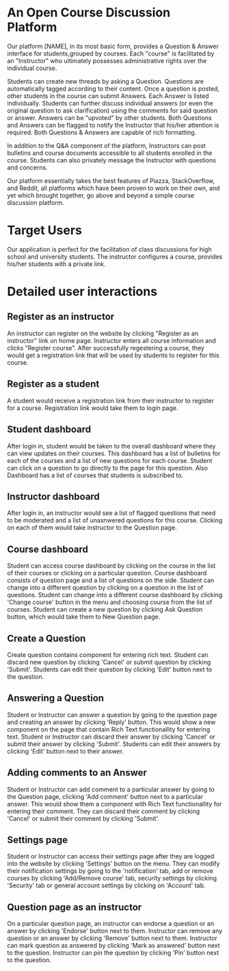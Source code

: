 # An Open Course Discussion Platform


Our platform [NAME], in its most basic form, provides a Question & Answer interface for students,grouped by courses. 
Each "course" is facilitated by an "Instructor" who ultimately possesses administrative rights over the individual course.


Students can create new threads by asking a Question.
Questions are automatically tagged according to their content. 
Once a question is posted, other students in the course can submit Answers. 
Each Answer is listed individually. 
Students can further discuss individual answers (or even the original question to ask clarification) 
using the comments for said question or answer. Answers can be "upvoted" by other students.
Both Questions and Answers can be flagged to notify  the Instructor that his/her attention is required.
Both Questions & Answers are capable of rich formatting.


In addition to the Q&A component of the platform, 
Instructors can post bulletins and course documents accessible to all students enrolled in the course.
Students can also privately message the Instructor with questions and concerns.


Our platform essentially takes the best features of Piazza, StackOverflow, and Reddit, 
all platforms which have been proven to work on their own, and yet which brought together,
go above and beyond a simple course discussion platform.


# Target Users

Our application is perfect for the facilitation of class discussions for high school and university students. 
The instructor configures a course, provides his/her students with a private link.

# Detailed user interactions

##  Register as an instructor
An instructor can register on the website by clicking "Register as an instructor" link on home page. 
Instructor enters all course information and clicks "Register course". After successfully regestering a course, they would 
get a registration link that will be used by students to register for this course.

## Register as a student
A student would receive a registration link from their instructor to register for a course. Registration link would take them to login page.

## Student dashboard
After login in, student would be taken to the overall dashboard where they can view updates on their courses. This dashboard has a list of bulletins for each of the courses and a list of new questions for each course. Student can click on a question to go directly to the page for this question. Also Dashboard has a list of courses that students is subscribed to.

## Instructor dashboard
After login in, an instructor would see a list of flagged questions that need to be moderated and a list of unasnwered questions for this course. Clicking on each of them would take instructor to the Question page.

## Course dashboard
Student can access course dashboard by clicking on the course in the list of their courses or clicking on a particular question. Course dashboard consists of question page and a list of questions on the side. Student can change into a different question by clicking on a question in the list of questions. Student can change into a different course dashboard by clicking 'Change course' button in the menu and choosing course from the list of courses. Student can create a new question by clicking Ask Question button, which would take them to New Question page.

## Create a Question
Create question contains component for entering rich text. Student can discard new question by clicking 'Cancel' or submit question by clicking 'Submit'. Students can edit their question by clicking 'Edit' button next to the question.

## Answering a Question
Student or Instructor can answer a question by going to the question page and creating an answer by clicking 'Reply' button. This would show a new component on the page that contain Rich Text functionallity for entering text. Student or Instructor can discard their answer by clicking 'Cancel' or submit their answer by clicking 'Submit'. Students can edit their answers by clicking 'Edit' button next to their answer.

## Adding comments to an Answer
Student or Instructor can add comment to a particular answer by going to the Question page, clicking 'Add comment' button next to a particular answer. This would show them a component with Rich Text functionallity for entering their comment. They can discard their comment by clicking 'Cancel' or submit their comment by clicking 'Submit'.

## Settings page
Student or Instructor can access their settings page after they are logged into the website by clicking 'Settings' button on the menu. They can modify their notification settings by going to the 'notification' tab, add or remove courses by clicking 'Add/Remove course' tab, security settings by clicking 'Security' tab or general account settings by clicking on 'Account' tab.

## Question page as an instructor
On a particular question page, an instructor can endorse a question or an answer by clicking 'Endorse' button next to them. Instructor  can remove any question or an answer by clicking 'Remove' button next to them. Instructor can mark question as answered by clicking 'Mark as answered' button next to the question. Instructor can pin the question by clicking 'Pin' button next to the question.

